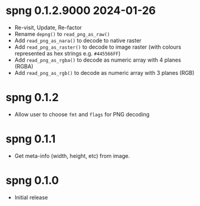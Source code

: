 
# spng 0.1.2.9000  2024-01-26

* Re-visit, Update, Re-factor
* Rename `depng()` to `read_png_as_raw()`
* Add `read_png_as_nara()` to decode to native raster
* Add `read_png_as_raster()` to decode to image raster (with colours
  represented as hex strings e.g. `#445566FF`)
* Add `read_png_as_rgba()` to decode as numeric array with 4 planes (RGBA)
* Add `read_png_as_rgb()` to decode as numeric array with 3 planes (RGB)

# spng 0.1.2

* Allow user to choose `fmt` and `flags` for PNG decoding


# spng 0.1.1

* Get meta-info (width, height, etc) from image.


# spng 0.1.0

* Initial release

